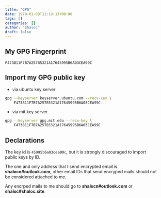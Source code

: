```yaml
---
title: "GPG"
date: 1970-01-09T11:10:13+08:00
tags: []
categories: []
author: "Shaloc"
draft: false
---
```


## My GPG Fingerprint

`F473811F7B7A257B5321A17645995B6A03CEA99C`

## Import my GPG public key

- via ubuntu key server

```bash
gpg --keyserver keyserver.ubuntu.com --recv-key \
    F473811F7B7A257B5321A17645995B6A03CEA99C
```

- via mit key server
  
```bash
gpg --keyserver gpg.mit.edu --recv-key \
    F473811F7B7A257B5321A17645995B6A03CEA99C
```

## Declarations

The key id is `45995b6a03cea99c`, but it is strongly discouraged to import public keys by ID.

The one and only address that I send encrypted email is **shalocn#outlook.com**, other email IDs that send encryped mails should not be considered attached to me. 

Any encrped mails to me should go to **shalocn#outlook.com** or **shaloc#shaloc.site**.
